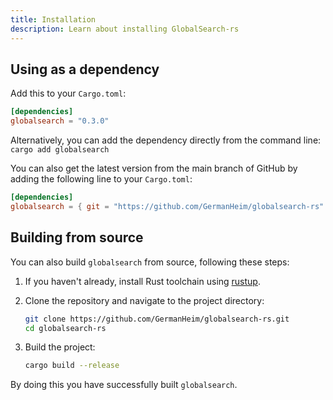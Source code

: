 ```yaml
---
title: Installation
description: Learn about installing GlobalSearch-rs
---
```


## Using as a dependency

Add this to your `Cargo.toml`:

```toml
[dependencies]
globalsearch = "0.3.0"
```

Alternatively, you can add the dependency directly from the command line: `cargo add globalsearch`

You can also get the latest version from the main branch of GitHub by adding the following line to
your `Cargo.toml`:

```toml
[dependencies]
globalsearch = { git = "https://github.com/GermanHeim/globalsearch-rs" }
```

## Building from source

You can also build `globalsearch` from source, following these steps:

1. If you haven't already, install Rust toolchain using [rustup](https://rustup.rs/).
2. Clone the repository and navigate to the project directory:

   ```bash
   git clone https://github.com/GermanHeim/globalsearch-rs.git
   cd globalsearch-rs
   ```

3. Build the project:

   ```bash
   cargo build --release
   ```

By doing this you have successfully built `globalsearch`.
